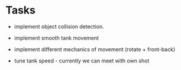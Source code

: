 ﻿# Tasks

* implement object collision detection.
* implement smooth tank movement
* implement different mechanics of movement (rotate + front-back) 

* tune tank speed - currently we can meet with own shot
